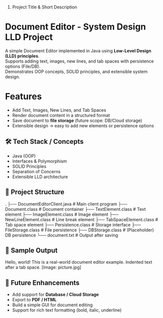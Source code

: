 1. Project Title & Short Description
# Document Editor - System Design LLD Project
A simple Document Editor implemented in Java using **Low-Level Design (LLD) principles**.  
Supports adding text, images, new lines, and tab spaces with persistence options (File/DB).  
Demonstrates OOP concepts, SOLID principles, and extensible system design.


# Features
- Add Text, Images, New Lines, and Tab Spaces
- Render document content in a structured format
- Save document to **file storage** (future scope: DB/Cloud storage)
- Extensible design → easy to add new elements or persistence options

## 🛠 Tech Stack / Concepts
- Java (OOP)
- Interfaces & Polymorphism
- SOLID Principles
- Separation of Concerns
- Extensible LLD architecture


## 📂 Project Structure
.
├── DocumentEditorClient.java   # Main client program
├── Document.class              # Document container
├── TextElement.class           # Text element
├── ImageElement.class          # Image element
├── NewLineElement.class        # Line break element
├── TabSpaceElement.class       # Tab space element
├── Persistence.class           # Storage interface
├── FileStorage.class           # File persistence
├── DBStorage.class             # (Placeholder) DB persistence
└── document.txt                # Output after saving



## 📝 Sample Output
Hello, world!
This is a real-world document editor example.
    Indented text after a tab space.
[Image: picture.jpg]


## 🚀 Future Enhancements
- Add support for **Database / Cloud Storage**
- Export to **PDF / HTML**
- Build a simple GUI for document editing
- Support for rich text formatting (bold, italic, underline)
